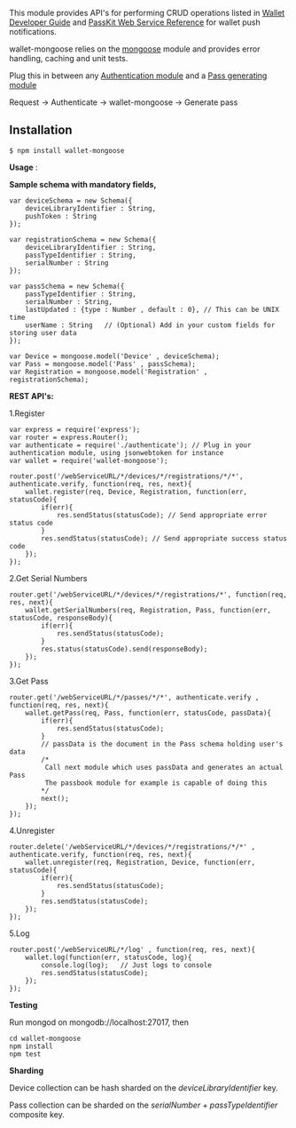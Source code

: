 This module provides API's for performing CRUD operations listed in [Wallet Developer Guide](https://developer.apple.com/library/content/documentation/UserExperience/Conceptual/PassKit_PG/Updating.html) and [PassKit Web Service Reference](https://developer.apple.com/library/content/documentation/PassKit/Reference/PassKit_WebService/WebService.html) for wallet push notifications.

wallet-mongoose relies on the [mongoose](https://www.npmjs.com/package/mongoose) module and provides error handling, caching and unit tests.

Plug this in between any [Authentication module](https://www.npmjs.com/package/jsonwebtoken) and a [Pass generating module](https://www.npmjs.com/package/passbook)

Request -> Authenticate -> wallet-mongoose -> Generate pass

## Installation
`$ npm install wallet-mongoose`

**Usage** :

__Sample schema with mandatory fields,__
~~~~
var deviceSchema = new Schema({
	deviceLibraryIdentifier : String,
	pushToken : String
});

var registrationSchema = new Schema({
	deviceLibraryIdentifier : String,
	passTypeIdentifier : String,
	serialNumber : String
});

var passSchema = new Schema({
	passTypeIdentifier : String,
	serialNumber : String,
	lastUpdated : {type : Number , default : 0}, // This can be UNIX time
	userName : String	// (Optional) Add in your custom fields for storing user data
});

var Device = mongoose.model('Device' , deviceSchema);
var Pass = mongoose.model('Pass' , passSchema);
var Registration = mongoose.model('Registration' , registrationSchema);
~~~~

__REST API's:__

1.Register
~~~~
var express = require('express');
var router = express.Router();
var authenticate = require('./authenticate'); // Plug in your authentication module, using jsonwebtoken for instance
var wallet = require('wallet-mongoose');

router.post('/webServiceURL/*/devices/*/registrations/*/*', authenticate.verify, function(req, res, next){
	wallet.register(req, Device, Registration, function(err, statusCode){
		if(err){
			res.sendStatus(statusCode);	// Send appropriate error status code
		}
		res.sendStatus(statusCode);	// Send appropriate success status code
	});
});
~~~~

2.Get Serial Numbers
~~~~
router.get('/webServiceURL/*/devices/*/registrations/*', function(req, res, next){
	wallet.getSerialNumbers(req, Registration, Pass, function(err, statusCode, responseBody){
		if(err){
			res.sendStatus(statusCode);
		}
		res.status(statusCode).send(responseBody);
	});
});
~~~~

3.Get Pass
~~~~
router.get('/webServiceURL/*/passes/*/*', authenticate.verify , function(req, res, next){
	wallet.getPass(req, Pass, function(err, statusCode, passData){
		if(err){
			res.sendStatus(statusCode);
		}
		// passData is the document in the Pass schema holding user's data
		/*
		 Call next module which uses passData and generates an actual Pass
		 The passbook module for example is capable of doing this
	 	*/
	 	next();
	});
});
~~~~

4.Unregister
~~~~
router.delete('/webServiceURL/*/devices/*/registrations/*/*' , authenticate.verify, function(req, res, next){
	wallet.unregister(req, Registration, Device, function(err, statusCode){
		if(err){
			res.sendStatus(statusCode);
		}
		res.sendStatus(statusCode);
	});
});
~~~~

5.Log
~~~~
router.post('/webServiceURL/*/log' , function(req, res, next){
	wallet.log(function(err, statusCode, log){
		console.log(log);	// Just logs to console
		res.sendStatus(statusCode);
	});
});
~~~~

__Testing__

Run mongod on mongodb://localhost:27017, then
~~~~
cd wallet-mongoose
npm install
npm test
~~~~

__Sharding__

Device collection can be hash sharded on the *deviceLibraryIdentifier* key.

Pass collection can be sharded on the *serialNumber + passTypeIdentifier* composite key.